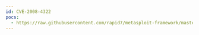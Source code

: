 ```yaml
---
id: CVE-2008-4322
pocs:
  - https://raw.githubusercontent.com/rapid7/metasploit-framework/master/modules/exploits/windows/scada/realwin.rb
---
```

